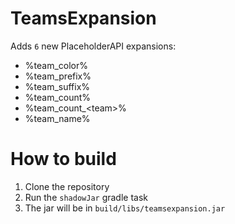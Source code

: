 # TeamsExpansion

Adds `6` new PlaceholderAPI expansions:
- %team_color%
- %team_prefix%
- %team_suffix%
- %team_count%
- %team_count_\<team\>%
- %team_name%

# How to build

1. Clone the repository
2. Run the `shadowJar` gradle task
3. The jar will be in `build/libs/teamsexpansion.jar`

